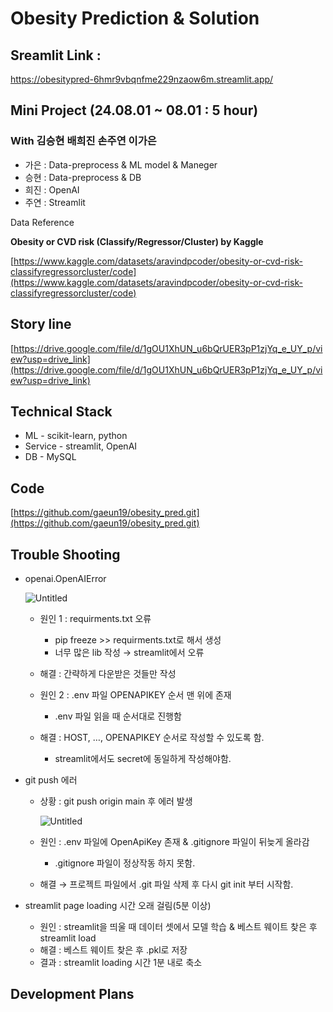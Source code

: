 # Obesity Prediction & Solution

## Sreamlit Link :

https://obesitypred-6hmr9vbqnfme229nzaow6m.streamlit.app/

## Mini Project (24.08.01 ~ 08.01 : 5 hour)

### With 김승현 배희진 손주연 이가은

- 가은 : Data-preprocess & ML model & Maneger
- 승현 : Data-preprocess & DB
- 희진 : OpenAI
- 주연 : Streamlit

Data Reference

**Obesity or CVD risk (Classify/Regressor/Cluster) by Kaggle**

[https://www.kaggle.com/datasets/aravindpcoder/obesity-or-cvd-risk-classifyregressorcluster/code](https://www.kaggle.com/datasets/aravindpcoder/obesity-or-cvd-risk-classifyregressorcluster/code)

## Story line

[https://drive.google.com/file/d/1gOU1XhUN_u6bQrUER3pP1zjYq_e_UY_p/view?usp=drive_link](https://drive.google.com/file/d/1gOU1XhUN_u6bQrUER3pP1zjYq_e_UY_p/view?usp=drive_link)

## Technical Stack

- ML - scikit-learn, python
- Service - streamlit, OpenAI
- DB - MySQL

## Code

[https://github.com/gaeun19/obesity_pred.git](https://github.com/gaeun19/obesity_pred.git)

## Trouble Shooting

- openai.OpenAIError
    
    ![Untitled](Obesity%20Prediction%20&%20Solution%20b85586ba05e74a7a86e9eeb15e946e3c/Untitled.png)
    
    - 원인 1 : requirments.txt 오류
        - pip freeze >> requirments.txt로 해서 생성
        - 너무 많은 lib 작성 → streamlit에서 오류
    - 해결 : 간략하게 다운받은 것들만 작성
    
    - 원인 2 : .env 파일 OPENAPIKEY  순서 맨 위에 존재
        - .env 파일 읽을 때 순서대로 진행함
    - 해결 :  HOST, …, OPENAPIKEY 순서로 작성할 수 있도록 함.
        - streamlit에서도 secret에 동일하게 작성해야함.
    
- git push 에러
    - 상황 : git push origin main 후 에러 발생
        
        ![Untitled](Obesity%20Prediction%20&%20Solution%20b85586ba05e74a7a86e9eeb15e946e3c/Untitled%201.png)
        
    - 원인 : .env 파일에 OpenApiKey 존재 & .gitignore 파일이 뒤늦게 올라감
        - .gitignore 파일이 정상작동 하지 못함.
    - 해결 → 프로젝트 파일에서 .git 파일 삭제 후 다시 git init 부터 시작함.
- streamlit page loading 시간 오래 걸림(5분 이상)
    - 원인 : streamlit을 띄울 때 데이터 셋에서 모델 학습 & 베스트 웨이트 찾은 후 streamlit load
    - 해결 : 베스트 웨이트 찾은 후 .pkl로 저장
    - 결과 :  streamlit loading 시간 1분 내로 축소

## **Development Plans**
